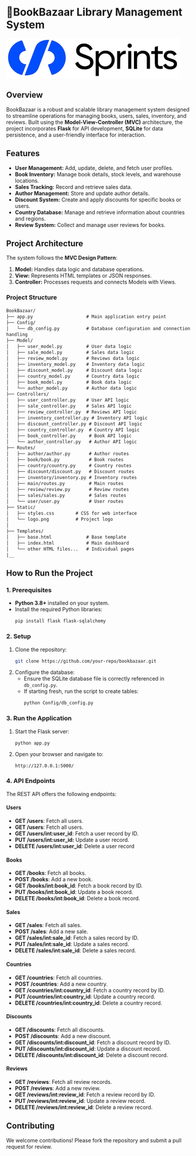 # 🌟BookBazaar Library Management System
![Logo](static/sprints_logo.png)

## Overview
BookBazaar is a robust and scalable library management system designed to streamline operations for managing books, users, sales, inventory, and reviews. Built using the **Model-View-Controller (MVC)** architecture, the project incorporates **Flask** for API development, **SQLite** for data persistence, and a user-friendly interface for interaction.

## Features
- **User Management:** Add, update, delete, and fetch user profiles.
- **Book Inventory:** Manage book details, stock levels, and warehouse locations.
- **Sales Tracking:** Record and retrieve sales data.
- **Author Management:** Store and update author details.
- **Discount System:** Create and apply discounts for specific books or users.
- **Country Database:** Manage and retrieve information about countries and regions.
- **Review System:** Collect and manage user reviews for books.

## Project Architecture
The system follows the **MVC Design Pattern**:
1. **Model:** Handles data logic and database operations.
2. **View:** Represents HTML templates or JSON responses.
3. **Controller:** Processes requests and connects Models with Views.

### Project Structure
```
BookBazaar/
├── app.py                    # Main application entry point
├── Config/
│   └── db_config.py          # Database configuration and connection handling
├── Model/
│   ├── user_model.py         # User data logic
│   ├── sale_model.py         # Sales data logic
│   ├── review_model.py       # Reviews data logic
│   ├── inventory_model.py    # Inventory data logic
│   ├── discount_model.py     # Discount data logic
│   ├── country_model.py      # Country data logic
│   ├── book_model.py         # Book data logic
│   └── author_model.py       # Author data logic
├── Controllers/
│   ├── user_controller.py    # User API logic
│   ├── sale_controller.py    # Sales API logic
│   ├── review_controller.py  # Reviews API logic
│   ├── inventory_controller.py # Inventory API logic
│   ├── discount_controller.py # Discount API logic
│   ├── country_controller.py  # Country API logic
│   ├── book_controller.py     # Book API logic
│   └── author_controller.py   # Author API logic
├── Routes/
│   ├── author/author.py       # Author routes
│   ├── book/book.py           # Book routes 
│   ├── country/country.py     # Country routes
│   ├── discount/discount.py   # Discount routes
│   ├── inventory/inventory.py # Inventory routes 
│   ├── main/routes.py         # Main routes 
│   ├── review/review.py       # Review routes
│   ├── sales/sales.py         # Sales routes 
│   └── user/user.py           # User routes
├── Static/
│   ├── styles.css        # CSS for web interface
│   └── logo.png          # Project logo
│
├── Templates/
│   ├── base.html             # Base template
│   ├── index.html            # Main dashboard
│   └── other HTML files...   # Individual pages
|__
```

## How to Run the Project

### 1. Prerequisites
- **Python 3.8+** installed on your system.
- Install the required Python libraries:
  ```bash
  pip install flask flask-sqlalchemy
  ```

### 2. Setup
1. Clone the repository:
   ```bash
   git clone https://github.com/your-repo/bookbazaar.git
   ```
2. Configure the database:
   - Ensure the SQLite database file is correctly referenced in `db_config.py`.
   - If starting fresh, run the script to create tables:
     ```bash
     python Config/db_config.py
     ```

### 3. Run the Application
1. Start the Flask server:
   ```bash
   python app.py
   ```
2. Open your browser and navigate to:
   ```text
   http://127.0.0.1:5000/
   ```

### 4. API Endpoints
The REST API offers the following endpoints:

#### Users
- **GET /users**: Fetch all users.
- **GET /users**: Fetch all users.
- **GET /users/int:user_id**: Fetch a user record by ID.
- **PUT /users/int:user_id:** Update a user record.
- **DELETE /users/int:user_id**: Delete a user record

#### Books
- **GET /books**: Fetch all books.
- **POST /books**: Add a new book.
- **GET /books/int:book_id**: Fetch a book record by ID.
- **PUT /books/int:book_id**: Update a book record.
- **DELETE /books/int:book_id**: Delete a book record.

#### Sales
- **GET /sales**: Fetch all sales.
- **POST /sales**: Add a new sale.
- **GET /sales/int:sale_id**: Fetch a sales record by ID.
- **PUT /sales/int:sale_id**: Update a sales record.
- **DELETE /sales/int:sale_id**: Delete a sales record.

#### Countries
- **GET /countries**: Fetch all countries.
- **POST /countries**: Add a new country.
- **GET /countries/int:country_id**: Fetch a country record by ID.
- **PUT /countries/int:country_id**: Update a country record.
- **DELETE /countries/int:country_id**: Delete a country record.

#### Discounts
- **GET /discounts**: Fetch all discounts.
- **POST /discounts**: Add a new discount.
- **GET /discounts/int:discount_id**: Fetch a discount record by ID.
- **PUT /discounts/int:discount_id**: Update a discount record.
- **DELETE /discounts/int:discount_id**: Delete a discount record.

#### Reviews
- **GET /reviews**: Fetch all review records.
- **POST /reviews**: Add a new review.
- **GET /reviews/int:review_id**: Fetch a review record by ID.
- **PUT /reviews/int:review_id**: Update a review record.
- **DELETE /reviews/int:review_id**: Delete a review record.

## Contributing
We welcome contributions! Please fork the repository and submit a pull request for review.

